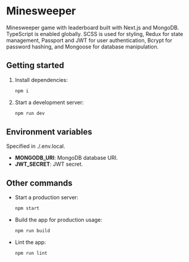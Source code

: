 # Minesweeper

Minesweeper game with leaderboard built with Next.js and MongoDB. TypeScript is enabled globally. SCSS is used for styling, Redux for state management, Passport and JWT for user authentication, Bcrypt for password hashing, and Mongoose for database manipulation.

## Getting started

1. Install dependencies:

   ```sh
   npm i
   ```

2. Start a development server:

   ```sh
   npm run dev
   ```

## Environment variables

Specified in ./.env.local.

- **MONGODB_URI**: MongoDB database URI.
- **JWT_SECRET**: JWT secret.

## Other commands

- Start a production server:

  ```sh
  npm start
  ```

- Build the app for production usage:

  ```sh
  npm run build
  ```

- Lint the app:

  ```sh
  npm run lint
  ```
